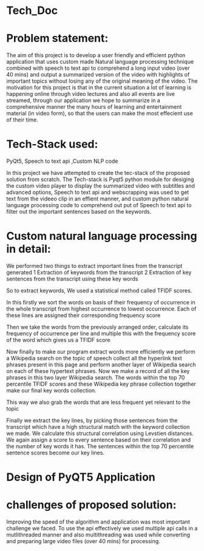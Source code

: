 # Tech_Doc
# Problem statement:

The aim of this project is to develop a user friendly and efficient python application that uses custom made Natural language processing technique combined with speech to text api to comprehend a long input video (over 40 mins) and output a summarized version of the video with highlights of important topics without losing any of the original meaning of the video. The motivation for this project is that in the current situation a lot of learning is happening online through video lectures and also all events are live streamed, through our application we hope to summarize in a comprehensive manner the many hours of learning and entertainment material (in video form), so that the users can make the most effecient use of their time.

# Tech-Stack used:

PyQt5, Speech to text api ,Custom NLP code

In this project we have attempted to create the tec-stack of the proposed solution from scratch. The Tech-stack is Pyqt5 python module for desiging the custom video player to display the summarized video with subtitles and advanced options, Speech to text api and webscrapping was used to get text from the videeo clip in an effient manner, and custom python natural language processing code to comprehend out put of Speech to text api to filter out the important sentences based on the keywords. 

# Custom natural language processing in detail:

We performed two things to extract important lines from the transcript generated 
1 Extraction of keywords from the transcript
2 Extraction of key sentences from the transcript using these key words

So to extract keywords, We used a statistical method called TFIDF scores.

In this firstly we sort the words on basis of their frequency of occurrence in the whole transcript from highest occurrence to lowest occurrence. Each of these lines are assigned their corresponding frequency score 

Then we take the words from the previously arranged order, calculate its frequency of occurrence per line and multiple this with the frequency score of the word which gives us a TFIDF score

Now finally to make our program extract words more efficiently we perform a Wikipedia search on the topic of speech collect all the hyperlink text phrases present in this page and perform another layer of Wikipedia search on each of these hypertext phrases. Now we make a record of all the key phrases in this two layer Wikipedia search. The words within the top 70 percentile TFIDF scores and these Wikipedia key phrase collection together make our final key words collection. 

This way we also grab the words that are less frequent yet relevant to the topic

Finally we extract the key lines, by picking those sentences from the transcript which have a high structural match with the keyword collection we made. We calculate this structural correlation using Levstien distances. We again assign a score to every sentence based on their correlation and the number of key words it has.
The  sentences within the top 70 percentile sentence scores become our key lines.

# Design of PyQT5 Application

# challenges of proposed solution:

Improving the speed of the algorithm and application was most important challenge we faced. To use the api effectively we used multiple api calls in a mutlithreaded manner and also multithreading was used while converting and preparing large video files (over 40 mins) for processing.  
